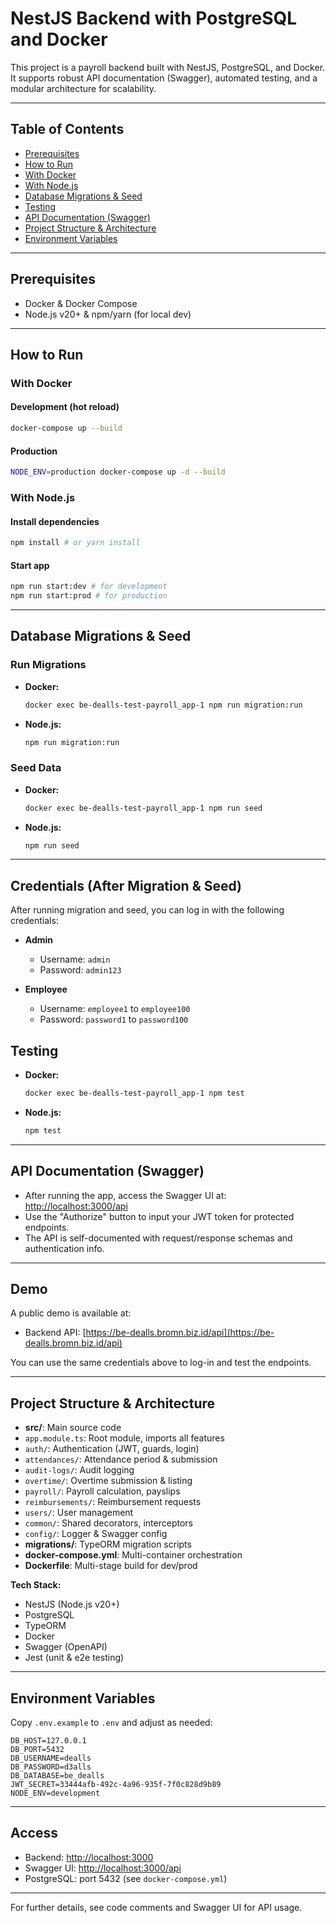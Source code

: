 # NestJS Backend with PostgreSQL and Docker

This project is a payroll backend built with NestJS, PostgreSQL, and Docker. It supports robust API documentation (Swagger), automated testing, and a modular architecture for scalability.

---

## Table of Contents
- [Prerequisites](#prerequisites)
- [How to Run](#how-to-run)
 - [With Docker](#with-docker)
 - [With Node.js](#with-nodejs)
- [Database Migrations & Seed](#database-migrations--seed)
- [Testing](#testing)
- [API Documentation (Swagger)](#api-documentation-swagger)
- [Project Structure & Architecture](#project-structure--architecture)
- [Environment Variables](#environment-variables)

---

## Prerequisites
- Docker & Docker Compose
- Node.js v20+ & npm/yarn (for local dev)

---

## How to Run

### With Docker
#### Development (hot reload)
```bash
docker-compose up --build
```
#### Production
```bash
NODE_ENV=production docker-compose up -d --build
```

### With Node.js
#### Install dependencies
```bash
npm install # or yarn install
```
#### Start app
```bash
npm run start:dev # for development
npm run start:prod # for production
```

---

## Database Migrations & Seed

### Run Migrations
- **Docker:**
  ```bash
  docker exec be-dealls-test-payroll_app-1 npm run migration:run
  ```
- **Node.js:**
  ```bash
  npm run migration:run
  ```

### Seed Data
- **Docker:**
  ```bash
  docker exec be-dealls-test-payroll_app-1 npm run seed
  ```
- **Node.js:**
  ```bash
  npm run seed
  ```

---

## Credentials (After Migration & Seed)
After running migration and seed, you can log in with the following credentials:

- **Admin**
  - Username: `admin`
  - Password: `admin123`

- **Employee**
  - Username: `employee1` to `employee100`
  - Password: `password1` to `password100`

## Testing
- **Docker:**
  ```bash
  docker exec be-dealls-test-payroll_app-1 npm test
  ```
- **Node.js:**
  ```bash
  npm test
  ```

---

## API Documentation (Swagger)
- After running the app, access the Swagger UI at: [http://localhost:3000/api](http://localhost:3000/api)
- Use the "Authorize" button to input your JWT token for protected endpoints.
- The API is self-documented with request/response schemas and authentication info.

---

## Demo
A public demo is available at:
- Backend API: [https://be-dealls.bromn.biz.id/api](https://be-dealls.bromn.biz.id/api)

You can use the same credentials above to log-in and test the endpoints.

---

## Project Structure & Architecture

- **src/**: Main source code
 - `app.module.ts`: Root module, imports all features
 - `auth/`: Authentication (JWT, guards, login)
 - `attendances/`: Attendance period & submission
 - `audit-logs/`: Audit logging
 - `overtime/`: Overtime submission & listing
 - `payroll/`: Payroll calculation, payslips
 - `reimbursements/`: Reimbursement requests
 - `users/`: User management
 - `common/`: Shared decorators, interceptors
 - `config/`: Logger & Swagger config
- **migrations/**: TypeORM migration scripts
- **docker-compose.yml**: Multi-container orchestration
- **Dockerfile**: Multi-stage build for dev/prod

**Tech Stack:**
- NestJS (Node.js v20+)
- PostgreSQL
- TypeORM
- Docker
- Swagger (OpenAPI)
- Jest (unit & e2e testing)

---

## Environment Variables
Copy `.env.example` to `.env` and adjust as needed:
```dotenv
DB_HOST=127.0.0.1
DB_PORT=5432
DB_USERNAME=dealls
DB_PASSWORD=d3alls
DB_DATABASE=be_dealls
JWT_SECRET=33444afb-492c-4a96-935f-7f0c828d9b89
NODE_ENV=development
```

---

## Access
- Backend: [http://localhost:3000](http://localhost:3000)
- Swagger UI: [http://localhost:3000/api](http://localhost:3000/api)
- PostgreSQL: port 5432 (see `docker-compose.yml`)

---

For further details, see code comments and Swagger UI for API usage.